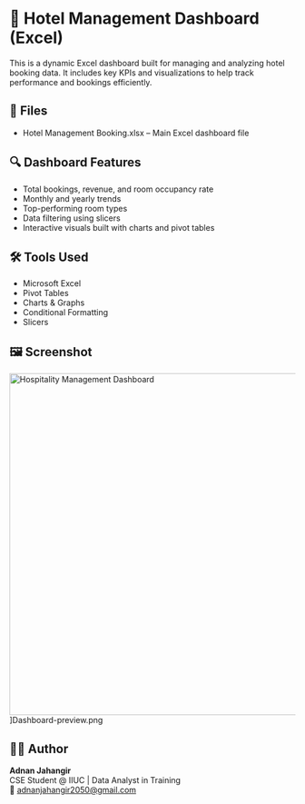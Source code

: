# 🏨 Hotel Management Dashboard (Excel)

This is a dynamic Excel dashboard built for managing and analyzing hotel booking data. It includes key KPIs and visualizations to help track performance and bookings efficiently.

## 📁 Files
- Hotel Management Booking.xlsx – Main Excel dashboard file

## 🔍 Dashboard Features
- Total bookings, revenue, and room occupancy rate
- Monthly and yearly trends
- Top-performing room types
- Data filtering using slicers
- Interactive visuals built with charts and pivot tables

## 🛠 Tools Used
- Microsoft Excel
- Pivot Tables
- Charts & Graphs
- Conditional Formatting
- Slicers

## 🖼 Screenshot

<img width="602" alt="Hospitality Management Dashboard" src="https://github.com/user-attachments/assets/b69750e0-cc9f-4f55-a4b7-f7fafcff7b98" />
]Dashboard-preview.png

## 👨‍💻 Author
**Adnan Jahangir**  
CSE Student @ IIUC | Data Analyst in Training  
📧 adnanjahangir2050@gmail.com
